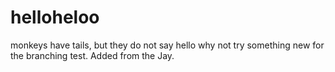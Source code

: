 # helloheloo
monkeys have tails, but they do not say hello
why not try something new for the branching test.
Added from the Jay.

